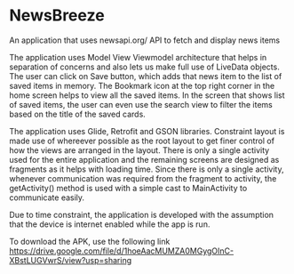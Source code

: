 # NewsBreeze
An application that uses newsapi.org/ API to fetch and display news items

The application uses Model View Viewmodel architecture that helps in separation of concerns and also lets us make full use of LiveData objects. 
The user can click on Save button, which adds that news item to the list of saved items in memory. The Bookmark icon at the top right corner in the home screen helps to view all the saved items.
In the screen that shows list of saved items, the user can even use the search view to filter the items based on the title of the saved cards.

The application uses Glide, Retrofit and GSON libraries. Constraint layout is made use of whereever possible as the root layout to get finer control of how the views are arranged in the layout.
There is only a single activity used for the entire application and the remaining screens are designed as fragments as it helps with loading time. Since there is only a single activity, whenever communication was required from the fragment to activity, the getActivity() method is used with a simple cast to MainActivity to communicate easily.

Due to time constraint, the application is developed with the assumption that the device is internet enabled while the app is run.

To download the APK, use the following link
https://drive.google.com/file/d/1hoeAacMUMZA0MGygOInC-XBstLUGVwrS/view?usp=sharing
